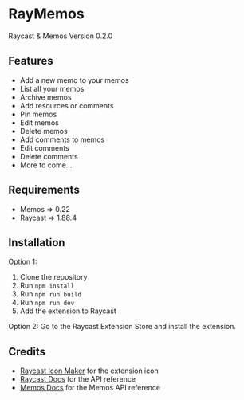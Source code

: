 # RayMemos

Raycast & Memos
Version 0.2.0

## Features

- Add a new memo to your memos
- List all your memos
- Archive memos
- Add resources or comments
- Pin memos
- Edit memos
- Delete memos
- Add comments to memos
- Edit comments
- Delete comments
- More to come...

## Requirements

- Memos => 0.22
- Raycast => 1.88.4

## Installation

Option 1:
1. Clone the repository
2. Run `npm install`
3. Run `npm run build`
4. Run `npm run dev`
5. Add the extension to Raycast

Option 2:
Go to the Raycast Extension Store and install the extension.

## Credits

- [Raycast Icon Maker](https://raycasticonmaker.com/) for the extension icon
- [Raycast Docs](https://docs.raycast.com/docs/extensions/api-reference/api-reference) for the API reference
- [Memos Docs](https://docs.memos.io/) for the Memos API reference
